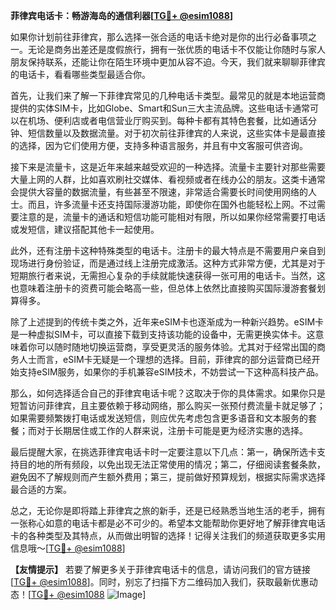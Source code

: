 **菲律宾电话卡：畅游海岛的通信利器[[TG💪+ @esim1088](https://t.me/s/esim1088)]**

如果你计划前往菲律宾，那么选择一张合适的电话卡绝对是你的出行必备事项之一。无论是商务出差还是度假旅行，拥有一张优质的电话卡不仅能让你随时与家人朋友保持联系，还能让你在陌生环境中更加从容不迫。今天，我们就来聊聊菲律宾的电话卡，看看哪些类型最适合你。

首先，让我们来了解一下菲律宾常见的几种电话卡类型。最常见的就是本地运营商提供的实体SIM卡，比如Globe、Smart和Sun三大主流品牌。这些电话卡通常可以在机场、便利店或者电信营业厅购买到。每种卡都有其特色套餐，比如通话分钟、短信数量以及数据流量。对于初次前往菲律宾的人来说，这些实体卡是最直接的选择，因为它们使用方便，支持多种语言服务，并且有中文客服可供咨询。

接下来是流量卡，这是近年来越来越受欢迎的一种选择。流量卡主要针对那些需要大量上网的人群，比如喜欢刷社交媒体、看视频或者在线办公的朋友。这类卡通常会提供大容量的数据流量，有些甚至不限速，非常适合需要长时间使用网络的人士。而且，许多流量卡还支持国际漫游功能，即使你在国外也能轻松上网。不过需要注意的是，流量卡的通话和短信功能可能相对有限，所以如果你经常需要打电话或发短信，建议搭配其他卡一起使用。

此外，还有注册卡这种特殊类型的电话卡。注册卡的最大特点是不需要用户亲自到现场进行身份验证，而是通过线上注册完成激活。这种方式非常方便，尤其是对于短期旅行者来说，无需担心复杂的手续就能快速获得一张可用的电话卡。当然，这也意味着注册卡的资费可能会略高一些，但总体上依然比直接购买国际漫游套餐划算得多。

除了上述提到的传统卡类之外，近年来eSIM卡也逐渐成为一种新兴趋势。eSIM卡是一种虚拟SIM卡，可以直接下载到支持该功能的设备中，无需更换实体卡。这意味着你可以随时随地切换运营商，享受更灵活的服务体验。尤其对于经常出国的商务人士而言，eSIM卡无疑是一个理想的选择。目前，菲律宾的部分运营商已经开始支持eSIM服务，如果你的手机兼容eSIM技术，不妨尝试一下这种高科技产品。

那么，如何选择适合自己的菲律宾电话卡呢？这取决于你的具体需求。如果你只是短暂访问菲律宾，且主要依赖于移动网络，那么购买一张预付费流量卡就足够了；如果需要频繁拨打电话或发送短信，则应优先考虑包含更多语音和文本服务的套餐；而对于长期居住或工作的人群来说，注册卡可能是更为经济实惠的选择。

最后提醒大家，在挑选菲律宾电话卡时一定要注意以下几点：第一，确保所选卡支持目的地的所有频段，以免出现无法正常使用的情况；第二，仔细阅读套餐条款，避免因不了解规则而产生额外费用；第三，提前做好预算规划，根据实际需求选择最合适的方案。

总之，无论你是即将踏上菲律宾之旅的新手，还是已经熟悉当地生活的老手，拥有一张称心如意的电话卡都是必不可少的。希望本文能帮助你更好地了解菲律宾电话卡的各种类型及其特点，从而做出明智的选择！记得关注我们的频道获取更多实用信息哦～[[TG💪+ @esim1088](https://t.me/s/esim1088)]

**【友情提示】** 若要了解更多关于菲律宾电话卡的信息，请访问我们的官方链接[[TG💪+ @esim1088](https://t.me/s/esim1088)]。同时，别忘了扫描下方二维码加入我们，获取最新优惠动态！[[TG💪+ @esim1088](https://t.me/s/esim1088) ![Image](https://i.postimg.cc/4NQfJmqS/Snipaste-2025-05-13-00-14-12.png)]